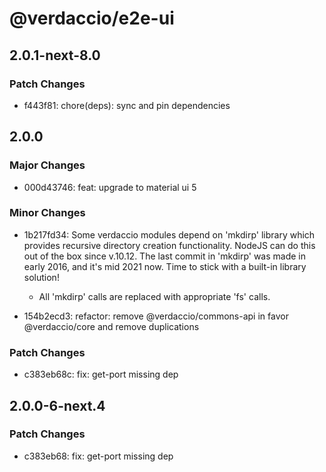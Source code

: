 # @verdaccio/e2e-ui

## 2.0.1-next-8.0

### Patch Changes

- f443f81: chore(deps): sync and pin dependencies

## 2.0.0

### Major Changes

- 000d43746: feat: upgrade to material ui 5

### Minor Changes

- 1b217fd34: Some verdaccio modules depend on 'mkdirp' library which provides recursive directory creation functionality.
  NodeJS can do this out of the box since v.10.12. The last commit in 'mkdirp' was made in early 2016, and it's mid 2021 now.
  Time to stick with a built-in library solution!

  - All 'mkdirp' calls are replaced with appropriate 'fs' calls.

- 154b2ecd3: refactor: remove @verdaccio/commons-api in favor @verdaccio/core and remove duplications

### Patch Changes

- c383eb68c: fix: get-port missing dep

## 2.0.0-6-next.4

### Patch Changes

- c383eb68: fix: get-port missing dep
